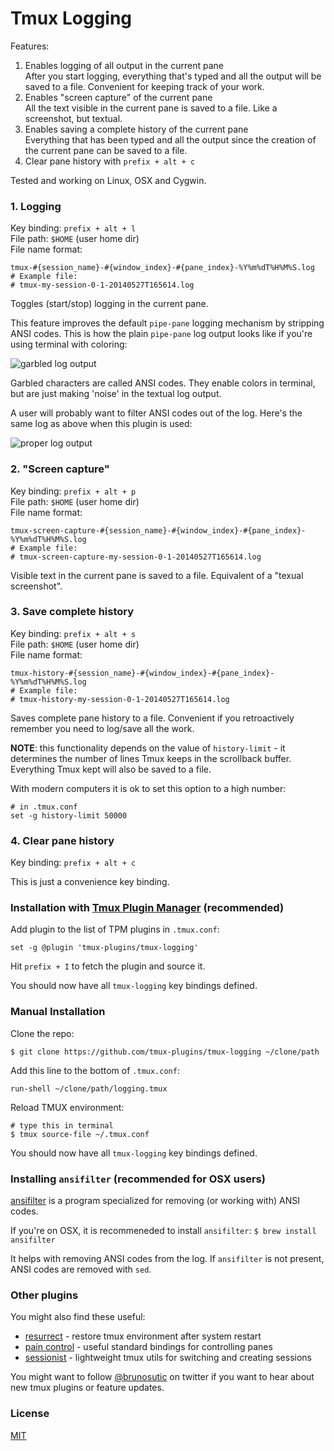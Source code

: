 # Tmux Logging

Features:

1. Enables logging of all output in the current pane<br/>
   After you start logging, everything that's typed and all the output will be
   saved to a file. Convenient for keeping track of your work.
2. Enables "screen capture" of the current pane<br/>
   All the text visible in the current pane is saved to a file. Like a
   screenshot, but textual.
3. Enables saving a complete history of the current pane<br/>
   Everything that has been typed and all the output since the creation of the
   current pane can be saved to a file.
4. Clear pane history with `prefix + alt + c`

Tested and working on Linux, OSX and Cygwin.

### 1. Logging

Key binding: `prefix + alt + l`<br/>
File path: `$HOME` (user home dir)<br/>
File name format:

    tmux-#{session_name}-#{window_index}-#{pane_index}-%Y%m%dT%H%M%S.log
    # Example file:
    # tmux-my-session-0-1-20140527T165614.log

Toggles (start/stop) logging in the current pane.

This feature improves the default `pipe-pane` logging mechanism by stripping
ANSI codes. This is how the plain `pipe-pane` log output looks like if you're
using terminal with coloring:

![garbled log output](/screenshots/garbled_log_output.png)

Garbled characters are called ANSI codes. They enable colors in terminal, but
are just making 'noise' in the textual log output.

A user will probably want to filter ANSI codes out of the log. Here's the same
log as above when this plugin is used:

![proper log output](/screenshots/proper_log_output.png)

### 2. "Screen capture"

Key binding: `prefix + alt + p`<br/>
File path: `$HOME` (user home dir)<br/>
File name format:

    tmux-screen-capture-#{session_name}-#{window_index}-#{pane_index}-%Y%m%dT%H%M%S.log
    # Example file:
    # tmux-screen-capture-my-session-0-1-20140527T165614.log

Visible text in the current pane is saved to a file. Equivalent of a "texual
screenshot".

### 3. Save complete history

Key binding: `prefix + alt + s`<br/>
File path: `$HOME` (user home dir)<br/>
File name format:

    tmux-history-#{session_name}-#{window_index}-#{pane_index}-%Y%m%dT%H%M%S.log
    # Example file:
    # tmux-history-my-session-0-1-20140527T165614.log

Saves complete pane history to a file. Convenient if you retroactively remember
you need to log/save all the work.

**NOTE**: this functionality depends on the value of `history-limit` - it
determines the number of lines Tmux keeps in the scrollback buffer. Everything
Tmux kept will also be saved to a file.

With modern computers it is ok to set this option to a high number:

    # in .tmux.conf
    set -g history-limit 50000

### 4. Clear pane history

Key binding: `prefix + alt + c`

This is just a convenience key binding.

### Installation with [Tmux Plugin Manager](https://github.com/tmux-plugins/tpm) (recommended)

Add plugin to the list of TPM plugins in `.tmux.conf`:

    set -g @plugin 'tmux-plugins/tmux-logging'

Hit `prefix + I` to fetch the plugin and source it.

You should now have all `tmux-logging` key bindings defined.

### Manual Installation

Clone the repo:

    $ git clone https://github.com/tmux-plugins/tmux-logging ~/clone/path

Add this line to the bottom of `.tmux.conf`:

    run-shell ~/clone/path/logging.tmux

Reload TMUX environment:

    # type this in terminal
    $ tmux source-file ~/.tmux.conf

You should now have all `tmux-logging` key bindings defined.

### Installing `ansifilter` (recommended for OSX users)

[ansifilter](http://www.andre-simon.de/doku/ansifilter/en/ansifilter.php)
is a program specialized for removing (or working with) ANSI codes.

If you're on OSX, it is recommeneded to install `ansifilter`:
`$ brew install ansifilter`

It helps with removing ANSI codes from the log. If `ansifilter` is not present,
ANSI codes are removed with `sed`.

### Other plugins

You might also find these useful:

- [resurrect](https://github.com/tmux-plugins/tmux-resurrect) - restore tmux
  environment after system restart
- [pain control](https://github.com/tmux-plugins/tmux-pain-control) - useful standard
  bindings for controlling panes
- [sessionist](https://github.com/tmux-plugins/tmux-sessionist) - lightweight
  tmux utils for switching and creating sessions

You might want to follow [@brunosutic](https://twitter.com/brunosutic) on
twitter if you want to hear about new tmux plugins or feature updates.

### License

[MIT](LICENSE.md)
